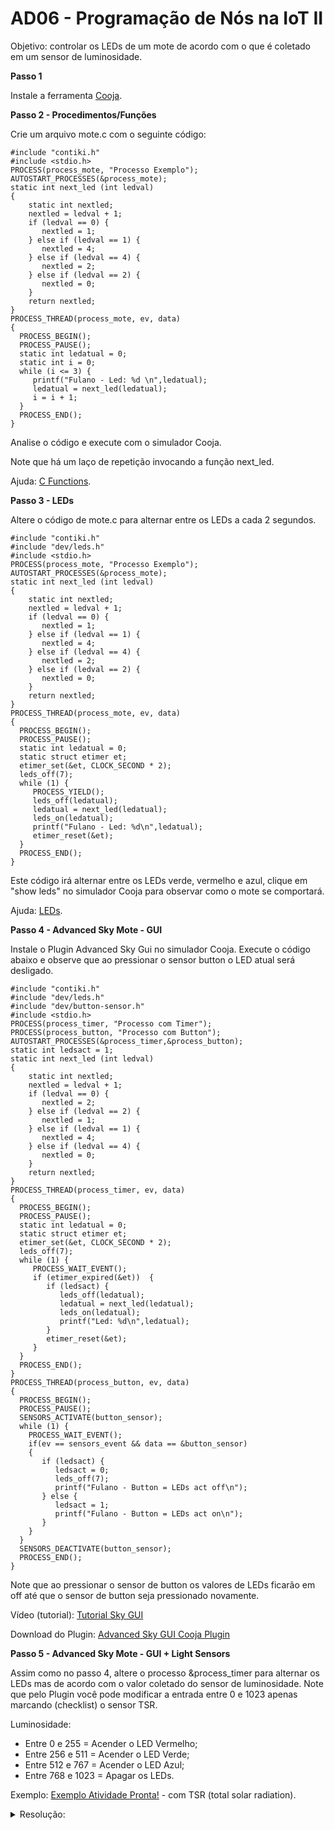# AD06 - Programação de Nós na IoT II

Objetivo: controlar os LEDs de um mote de acordo com o que é coletado em um sensor de luminosidade.

**Passo 1**

Instale a ferramenta [Cooja](https://docs.contiki-ng.org/en/develop/doc/tutorials/Running-Contiki-NG-in-Cooja.html).

**Passo 2 - Procedimentos/Funções**

Crie um arquivo mote.c com o seguinte código:

```
#include "contiki.h"
#include <stdio.h>
PROCESS(process_mote, "Processo Exemplo");
AUTOSTART_PROCESSES(&process_mote);
static int next_led (int ledval)
{
    static int nextled;
    nextled = ledval + 1;
    if (ledval == 0) {
       nextled = 1;
    } else if (ledval == 1) {
       nextled = 4;
    } else if (ledval == 4) {
       nextled = 2;
    } else if (ledval == 2) {
       nextled = 0;
    }
    return nextled;
}
PROCESS_THREAD(process_mote, ev, data)
{
  PROCESS_BEGIN();
  PROCESS_PAUSE();
  static int ledatual = 0;
  static int i = 0;
  while (i <= 3) {
     printf("Fulano - Led: %d \n",ledatual);
     ledatual = next_led(ledatual);
     i = i + 1;
  }
  PROCESS_END();
}
```

Analise o código e execute com o simulador Cooja.

Note que há um laço de repetição invocando a função next_led.

Ajuda: [C Functions](https://www.programiz.com/c-programming/c-functions).

**Passo 3 - LEDs**

Altere o código de mote.c para alternar entre os LEDs a cada 2 segundos.

```
#include "contiki.h"
#include "dev/leds.h"
#include <stdio.h>
PROCESS(process_mote, "Processo Exemplo");
AUTOSTART_PROCESSES(&process_mote);
static int next_led (int ledval)
{
    static int nextled;
    nextled = ledval + 1;
    if (ledval == 0) {
       nextled = 1;
    } else if (ledval == 1) {
       nextled = 4;
    } else if (ledval == 4) {
       nextled = 2;
    } else if (ledval == 2) {
       nextled = 0;
    }
    return nextled;
}
PROCESS_THREAD(process_mote, ev, data)
{
  PROCESS_BEGIN();
  PROCESS_PAUSE();
  static int ledatual = 0;
  static struct etimer et;
  etimer_set(&et, CLOCK_SECOND * 2);
  leds_off(7);
  while (1) {
     PROCESS_YIELD();
     leds_off(ledatual);
     ledatual = next_led(ledatual);
     leds_on(ledatual);
     printf("Fulano - Led: %d\n",ledatual);
     etimer_reset(&et);
  }
  PROCESS_END();
}
```

Este código irá alternar entre os LEDs verde, vermelho e azul, clique em "show leds" no simulador Cooja para observar como o mote se comportará.

Ajuda: [LEDs](https://github.com/contiki-os/contiki/wiki/Input-and-output#LEDs).

**Passo 4 - Advanced Sky Mote - GUI**

Instale o Plugin Advanced Sky Gui no simulador Cooja. Execute o código abaixo e observe que ao pressionar o sensor button o LED atual será desligado.

```
#include "contiki.h"
#include "dev/leds.h"
#include "dev/button-sensor.h"
#include <stdio.h>
PROCESS(process_timer, "Processo com Timer");
PROCESS(process_button, "Processo com Button");
AUTOSTART_PROCESSES(&process_timer,&process_button);
static int ledsact = 1;
static int next_led (int ledval)
{
    static int nextled;
    nextled = ledval + 1;
    if (ledval == 0) {
       nextled = 2;
    } else if (ledval == 2) {
       nextled = 1;
    } else if (ledval == 1) {
       nextled = 4;
    } else if (ledval == 4) {
       nextled = 0;
    }
    return nextled;
}
PROCESS_THREAD(process_timer, ev, data)
{
  PROCESS_BEGIN();
  PROCESS_PAUSE();
  static int ledatual = 0;
  static struct etimer et;
  etimer_set(&et, CLOCK_SECOND * 2);
  leds_off(7);
  while (1) {
     PROCESS_WAIT_EVENT();
     if (etimer_expired(&et))  {
        if (ledsact) {
           leds_off(ledatual);
           ledatual = next_led(ledatual);
           leds_on(ledatual);
           printf("Led: %d\n",ledatual);
        }
        etimer_reset(&et);
     }
  }
  PROCESS_END();
}
PROCESS_THREAD(process_button, ev, data)
{
  PROCESS_BEGIN();
  PROCESS_PAUSE();
  SENSORS_ACTIVATE(button_sensor);
  while (1) {
    PROCESS_WAIT_EVENT();
    if(ev == sensors_event && data == &button_sensor)
    {
       if (ledsact) {
          ledsact = 0;
          leds_off(7);
          printf("Fulano - Button = LEDs act off\n");
       } else {
          ledsact = 1;
          printf("Fulano - Button = LEDs act on\n");
       }
    }
  }
  SENSORS_DEACTIVATE(button_sensor);
  PROCESS_END();
}
```

Note que ao pressionar o sensor de button os valores de LEDs ficarão em off até que o sensor de button seja pressionado novamente.

Vídeo (tutorial): [Tutorial Sky GUI](https://www.youtube.com/watch?v=XOYySNCEqHg)

Download do Plugin: [Advanced Sky GUI Cooja Plugin](https://github.com/marioros/advanced-sky-gui-cooja-plugin)

**Passo 5 - Advanced Sky Mote - GUI + Light Sensors**

Assim como no passo 4, altere o processo &process_timer para alternar os LEDs mas de acordo com o valor coletado do sensor de luminosidade. Note que pelo Plugin você pode modificar a entrada entre 0 e 1023 apenas marcando (checklist) o sensor TSR.

Luminosidade:
- Entre 0 e 255 = Acender o LED Vermelho;
- Entre 256 e 511 = Acender o LED Verde;
- Entre 512 e 767 = Acender o LED Azul;
- Entre 768 e 1023 = Apagar os LEDs.

Exemplo: [Exemplo Atividade Pronta!](https://www.youtube.com/watch?v=Ech5lGLZCAQ) - com TSR (total solar radiation). 

<details><summary>Resolução:</summary>

Resolução por [Taylor Sobjak](https://www.linkedin.com/in/taylorsobjak/)

[mote.c](mote.c)

[Contiki - Cooja - Atividade SkyGui](https://www.youtube.com/watch?v=8BuNYoV0pHM)

</details>
